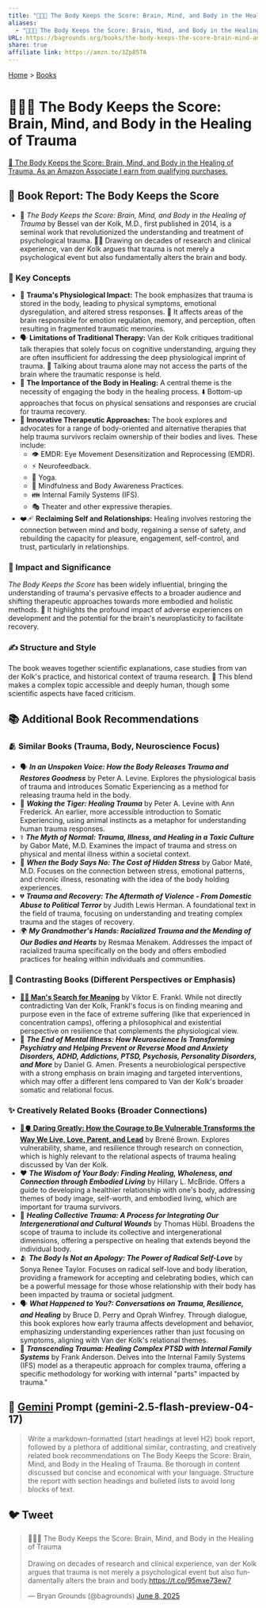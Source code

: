 ```yaml
---
title: "🤕🎼🧠 The Body Keeps the Score: Brain, Mind, and Body in the Healing of Trauma"
aliases:
  - "🤕🎼🧠 The Body Keeps the Score: Brain, Mind, and Body in the Healing of Trauma"
URL: https://bagrounds.org/books/the-body-keeps-the-score-brain-mind-and-body-in-the-healing-of-trauma
share: true
affiliate link: https://amzn.to/3Zp85TA
---
```

[Home](../index.md) > [Books](./index.md)  
# 🤕🎼🧠 The Body Keeps the Score: Brain, Mind, and Body in the Healing of Trauma  
[🛒 The Body Keeps the Score: Brain, Mind, and Body in the Healing of Trauma. As an Amazon Associate I earn from qualifying purchases.](https://amzn.to/3Zp85TA)  
  
## 📖 Book Report: The Body Keeps the Score  
  
* 🧠 *The Body Keeps the Score: Brain, Mind, and Body in the Healing of Trauma* by Bessel van der Kolk, M.D., first published in 2014, is a seminal work that revolutionized the understanding and treatment of psychological trauma. 👨‍⚕️ Drawing on decades of research and clinical experience, van der Kolk argues that trauma is not merely a psychological event but also fundamentally alters the brain and body.  
  
### 🧠 Key Concepts  
  
* 🤕 **Trauma's Physiological Impact:** The book emphasizes that trauma is stored in the body, leading to physical symptoms, emotional dysregulation, and altered stress responses. 🧠 It affects areas of the brain responsible for emotion regulation, memory, and perception, often resulting in fragmented traumatic memories.  
* 🗣️ **Limitations of Traditional Therapy:** Van der Kolk critiques traditional talk therapies that solely focus on cognitive understanding, arguing they are often insufficient for addressing the deep physiological imprint of trauma. 🧠 Talking about trauma alone may not access the parts of the brain where the traumatic response is held.  
* 🧘 **The Importance of the Body in Healing:** A central theme is the necessity of engaging the body in the healing process. ⬇️ Bottom-up approaches that focus on physical sensations and responses are crucial for trauma recovery.  
* 🌱 **Innovative Therapeutic Approaches:** The book explores and advocates for a range of body-oriented and alternative therapies that help trauma survivors reclaim ownership of their bodies and lives. These include:  
    * 👁️ EMDR: Eye Movement Desensitization and Reprocessing (EMDR).  
    * ⚡ Neurofeedback.  
    * 🧘 Yoga.  
    * 🧠 Mindfulness and Body Awareness Practices.  
    * 👪 Internal Family Systems (IFS).  
    * 🎭 Theater and other expressive therapies.  
* ❤️‍🩹 **Reclaiming Self and Relationships:** Healing involves restoring the connection between mind and body, regaining a sense of safety, and rebuilding the capacity for pleasure, engagement, self-control, and trust, particularly in relationships.  
  
### 🌟 Impact and Significance  
  
*The Body Keeps the Score* has been widely influential, bringing the understanding of trauma's pervasive effects to a broader audience and shifting therapeutic approaches towards more embodied and holistic methods. 🌿 It highlights the profound impact of adverse experiences on development and the potential for the brain's neuroplasticity to facilitate recovery.  
  
### ✍️ Structure and Style  
  
The book weaves together scientific explanations, case studies from van der Kolk's practice, and historical context of trauma research. 📖 This blend makes a complex topic accessible and deeply human, though some scientific aspects have faced criticism.  
  
## 📚 Additional Book Recommendations  
  
### 🫂 Similar Books (Trauma, Body, Neuroscience Focus)  
  
* 🗣️ ***In an Unspoken Voice: How the Body Releases Trauma and Restores Goodness*** by Peter A. Levine. Explores the physiological basis of trauma and introduces Somatic Experiencing as a method for releasing trauma held in the body.  
* 🐅 ***Waking the Tiger: Healing Trauma*** by Peter A. Levine with Ann Frederick. An earlier, more accessible introduction to Somatic Experiencing, using animal instincts as a metaphor for understanding human trauma responses.  
* ⚕️ ***The Myth of Normal: Trauma, Illness, and Healing in a Toxic Culture*** by Gabor Maté, M.D. Examines the impact of trauma and stress on physical and mental illness within a societal context.  
* 🤕 ***When the Body Says No: The Cost of Hidden Stress*** by Gabor Maté, M.D. Focuses on the connection between stress, emotional patterns, and chronic illness, resonating with the idea of the body holding experiences.  
* 💔 ***Trauma and Recovery: The Aftermath of Violence - From Domestic Abuse to Political Terror*** by Judith Lewis Herman. A foundational text in the field of trauma, focusing on understanding and treating complex trauma and the stages of recovery.  
* 🌍 ***My Grandmother's Hands: Racialized Trauma and the Mending of Our Bodies and Hearts*** by Resmaa Menakem. Addresses the impact of racialized trauma specifically on the body and offers embodied practices for healing within individuals and communities.  
  
### 🔄 Contrasting Books (Different Perspectives or Emphasis)  
  
* **[🔦💡 Man's Search for Meaning](./mans-search-for-meaning.md)** by Viktor E. Frankl. While not directly contradicting Van der Kolk, Frankl's focus is on finding meaning and purpose even in the face of extreme suffering (like that experienced in concentration camps), offering a philosophical and existential perspective on resilience that complements the physiological view.  
* 🧠 ***The End of Mental Illness: How Neuroscience Is Transforming Psychiatry and Helping Prevent or Reverse Mood and Anxiety Disorders, ADHD, Addictions, PTSD, Psychosis, Personality Disorders, and More*** by Daniel G. Amen. Presents a neurobiological perspective with a strong emphasis on brain imaging and targeted interventions, which may offer a different lens compared to Van der Kolk's broader somatic and relational focus.  
  
### ✨ Creatively Related Books (Broader Connections)  
  
* **[🦁🫀 Daring Greatly: How the Courage to Be Vulnerable Transforms the Way We Live, Love, Parent, and Lead](./daring-greatly-how-the-courage-to-be-vulnerable-transforms-the-way-we-live-love-parent-and-lead.md)** by Brené Brown. Explores vulnerability, shame, and resilience through research on connection, which is highly relevant to the relational aspects of trauma healing discussed by Van der Kolk.  
* ❤️ ***The Wisdom of Your Body: Finding Healing, Wholeness, and Connection through Embodied Living*** by Hillary L. McBride. Offers a guide to developing a healthier relationship with one's body, addressing themes of body image, self-worth, and embodied living, which are important for trauma survivors.  
* 🤝 ***Healing Collective Trauma: A Process for Integrating Our Intergenerational and Cultural Wounds*** by Thomas Hübl. Broadens the scope of trauma to include its collective and intergenerational dimensions, offering a perspective on healing that extends beyond the individual body.  
* 🫂 ***The Body Is Not an Apology: The Power of Radical Self-Love*** by Sonya Renee Taylor. Focuses on radical self-love and body liberation, providing a framework for accepting and celebrating bodies, which can be a powerful message for those whose relationship with their body has been impacted by trauma or societal judgment.  
* 🗣️ ***What Happened to You?: Conversations on Trauma, Resilience, and Healing*** by Bruce D. Perry and Oprah Winfrey. Through dialogue, this book explores how early trauma affects development and behavior, emphasizing understanding experiences rather than just focusing on symptoms, aligning with Van der Kolk's relational themes.  
* 🧩 ***Transcending Trauma: Healing Complex PTSD with Internal Family Systems*** by Frank Anderson. Delves into the Internal Family Systems (IFS) model as a therapeutic approach for complex trauma, offering a specific methodology for working with internal "parts" impacted by trauma."  
  
## 💬 [Gemini](../software/gemini.md) Prompt (gemini-2.5-flash-preview-04-17)  
> Write a markdown-formatted (start headings at level H2) book report, followed by a plethora of additional similar, contrasting, and creatively related book recommendations on The Body Keeps the Score: Brain, Mind, and Body in the Healing of Trauma. Be thorough in content discussed but concise and economical with your language. Structure the report with section headings and bulleted lists to avoid long blocks of text.  
  
## 🐦 Tweet  
<blockquote class="twitter-tweet" data-theme="dark"><p lang="en" dir="ltr">🤕🎼🧠 The Body Keeps the Score: Brain, Mind, and Body in the Healing of Trauma<br><br>Drawing on decades of research and clinical experience, van der Kolk argues that trauma is not merely a psychological event but also fundamentally alters the brain and body.<a href="https://t.co/95mxe73ew7">https://t.co/95mxe73ew7</a></p>&mdash; Bryan Grounds (@bagrounds) <a href="https://twitter.com/bagrounds/status/1931777137088090595?ref_src=twsrc%5Etfw">June 8, 2025</a></blockquote> <script async src="https://platform.twitter.com/widgets.js" charset="utf-8"></script>